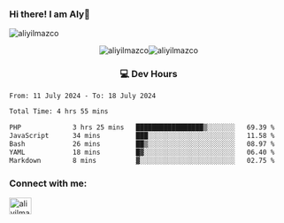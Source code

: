 ### Hi there! I am Aly👋

<p align="left"> <img src="https://komarev.com/ghpvc/?username=aliyilmazco&label=Profile%20views&color=0e75b6&style=flat" alt="aliyilmazco" /> </p>
<p align="center"><img align="center" src="https://github-readme-stats.vercel.app/api?username=aliyilmazco&show_icons=true&locale=en" alt="aliyilmazco" /><img align="center" src="https://github-readme-streak-stats.herokuapp.com/?user=aliyilmazco&" alt="aliyilmazco" /></p>

<h3 align="center">💻 Dev Hours</h3>

<!--START_SECTION:waka-->

```txt
From: 11 July 2024 - To: 18 July 2024

Total Time: 4 hrs 55 mins

PHP             3 hrs 25 mins   █████████████████▒░░░░░░░   69.39 %
JavaScript      34 mins         ███░░░░░░░░░░░░░░░░░░░░░░   11.58 %
Bash            26 mins         ██▒░░░░░░░░░░░░░░░░░░░░░░   08.97 %
YAML            18 mins         █▓░░░░░░░░░░░░░░░░░░░░░░░   06.40 %
Markdown        8 mins          ▓░░░░░░░░░░░░░░░░░░░░░░░░   02.75 %
```

<!--END_SECTION:waka-->

<h3 align="left">Connect with me:</h3>
<p align="left">
<a href="https://linkedin.com/in/aliyilmazco" target="blank"><img align="center" src="https://raw.githubusercontent.com/rahuldkjain/github-profile-readme-generator/master/src/images/icons/Social/linked-in-alt.svg" alt="aliyilmazco" height="30" width="40" /></a>
</p>
